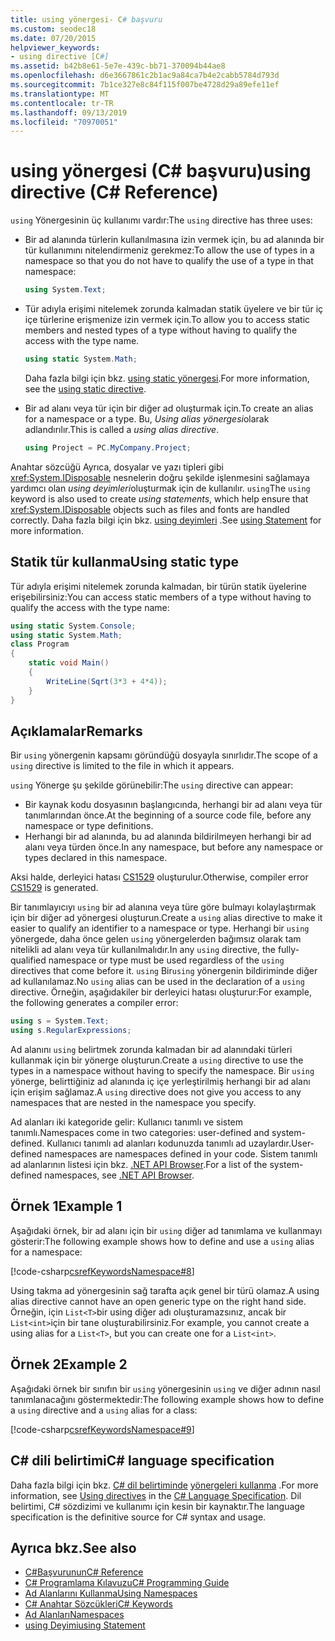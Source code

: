 ```yaml
---
title: using yönergesi- C# başvuru
ms.custom: seodec18
ms.date: 07/20/2015
helpviewer_keywords:
- using directive [C#]
ms.assetid: b42b8e61-5e7e-439c-bb71-370094b44ae8
ms.openlocfilehash: d6e3667861c2b1ac9a84ca7b4e2cabb5784d793d
ms.sourcegitcommit: 7b1ce327e8c84f115f007be4728d29a89efe11ef
ms.translationtype: MT
ms.contentlocale: tr-TR
ms.lasthandoff: 09/13/2019
ms.locfileid: "70970051"
---
```

# <a name="using-directive-c-reference"></a><span data-ttu-id="6f1fb-102">using yönergesi (C# başvuru)</span><span class="sxs-lookup"><span data-stu-id="6f1fb-102">using directive (C# Reference)</span></span>

<span data-ttu-id="6f1fb-103">`using` Yönergesinin üç kullanımı vardır:</span><span class="sxs-lookup"><span data-stu-id="6f1fb-103">The `using` directive has three uses:</span></span>

- <span data-ttu-id="6f1fb-104">Bir ad alanında türlerin kullanılmasına izin vermek için, bu ad alanında bir tür kullanımını nitelendirmeniz gerekmez:</span><span class="sxs-lookup"><span data-stu-id="6f1fb-104">To allow the use of types in a namespace so that you do not have to qualify the use of a type in that namespace:</span></span>

    ```csharp
    using System.Text;
    ```

- <span data-ttu-id="6f1fb-105">Tür adıyla erişimi nitelemek zorunda kalmadan statik üyelere ve bir tür iç içe türlerine erişmenize izin vermek için.</span><span class="sxs-lookup"><span data-stu-id="6f1fb-105">To allow you to access static members and nested types of a type without having to qualify the access with the type name.</span></span>

    ```csharp
    using static System.Math;
    ```

    <span data-ttu-id="6f1fb-106">Daha fazla bilgi için bkz. [using static yönergesi](using-static.md).</span><span class="sxs-lookup"><span data-stu-id="6f1fb-106">For more information, see the [using static directive](using-static.md).</span></span>

- <span data-ttu-id="6f1fb-107">Bir ad alanı veya tür için bir diğer ad oluşturmak için.</span><span class="sxs-lookup"><span data-stu-id="6f1fb-107">To create an alias for a namespace or a type.</span></span> <span data-ttu-id="6f1fb-108">Bu, *Using alias yönergesi*olarak adlandırılır.</span><span class="sxs-lookup"><span data-stu-id="6f1fb-108">This is called a *using alias directive*.</span></span>

    ```csharp
    using Project = PC.MyCompany.Project;
    ```

<span data-ttu-id="6f1fb-109">Anahtar sözcüğü Ayrıca, dosyalar ve yazı tipleri gibi <xref:System.IDisposable> nesnelerin doğru şekilde işlenmesini sağlamaya yardımcı olan *using deyimleri*oluşturmak için de kullanılır. `using`</span><span class="sxs-lookup"><span data-stu-id="6f1fb-109">The `using` keyword is also used to create *using statements*, which help ensure that <xref:System.IDisposable> objects such as files and fonts are handled correctly.</span></span> <span data-ttu-id="6f1fb-110">Daha fazla bilgi için bkz. [using deyimleri](using-statement.md) .</span><span class="sxs-lookup"><span data-stu-id="6f1fb-110">See [using Statement](using-statement.md) for more information.</span></span>

## <a name="using-static-type"></a><span data-ttu-id="6f1fb-111">Statik tür kullanma</span><span class="sxs-lookup"><span data-stu-id="6f1fb-111">Using static type</span></span>

<span data-ttu-id="6f1fb-112">Tür adıyla erişimi nitelemek zorunda kalmadan, bir türün statik üyelerine erişebilirsiniz:</span><span class="sxs-lookup"><span data-stu-id="6f1fb-112">You can access static members of a type without having to qualify the access with the type name:</span></span>

```csharp
using static System.Console;
using static System.Math;
class Program
{
    static void Main()
    {
        WriteLine(Sqrt(3*3 + 4*4));
    }
}
```

## <a name="remarks"></a><span data-ttu-id="6f1fb-113">Açıklamalar</span><span class="sxs-lookup"><span data-stu-id="6f1fb-113">Remarks</span></span>

<span data-ttu-id="6f1fb-114">Bir `using` yönergenin kapsamı göründüğü dosyayla sınırlıdır.</span><span class="sxs-lookup"><span data-stu-id="6f1fb-114">The scope of a `using` directive is limited to the file in which it appears.</span></span>

<span data-ttu-id="6f1fb-115">`using` Yönerge şu şekilde görünebilir:</span><span class="sxs-lookup"><span data-stu-id="6f1fb-115">The `using` directive can appear:</span></span>

- <span data-ttu-id="6f1fb-116">Bir kaynak kodu dosyasının başlangıcında, herhangi bir ad alanı veya tür tanımlarından önce.</span><span class="sxs-lookup"><span data-stu-id="6f1fb-116">At the beginning of a source code file, before any namespace or type definitions.</span></span>
- <span data-ttu-id="6f1fb-117">Herhangi bir ad alanında, bu ad alanında bildirilmeyen herhangi bir ad alanı veya türden önce.</span><span class="sxs-lookup"><span data-stu-id="6f1fb-117">In any namespace, but before any namespace or types declared in this namespace.</span></span>

<span data-ttu-id="6f1fb-118">Aksi halde, derleyici hatası [CS1529](../../misc/cs1529.md) oluşturulur.</span><span class="sxs-lookup"><span data-stu-id="6f1fb-118">Otherwise, compiler error [CS1529](../../misc/cs1529.md) is generated.</span></span>

<span data-ttu-id="6f1fb-119">Bir tanımlayıcıyı `using` bir ad alanına veya türe göre bulmayı kolaylaştırmak için bir diğer ad yönergesi oluşturun.</span><span class="sxs-lookup"><span data-stu-id="6f1fb-119">Create a `using` alias directive to make it easier to qualify an identifier to a namespace or type.</span></span> <span data-ttu-id="6f1fb-120">Herhangi bir `using` yönergede, daha önce gelen `using` yönergelerden bağımsız olarak tam nitelikli ad alanı veya tür kullanılmalıdır.</span><span class="sxs-lookup"><span data-stu-id="6f1fb-120">In any `using` directive, the fully-qualified namespace or type must be used regardless of the `using` directives that come before it.</span></span> <span data-ttu-id="6f1fb-121">`using` Bir`using` yönergenin bildiriminde diğer ad kullanılamaz.</span><span class="sxs-lookup"><span data-stu-id="6f1fb-121">No `using` alias can be used in the declaration of a `using` directive.</span></span> <span data-ttu-id="6f1fb-122">Örneğin, aşağıdakiler bir derleyici hatası oluşturur:</span><span class="sxs-lookup"><span data-stu-id="6f1fb-122">For example, the following generates a compiler error:</span></span>

```csharp
using s = System.Text;
using s.RegularExpressions;
```

<span data-ttu-id="6f1fb-123">Ad alanını `using` belirtmek zorunda kalmadan bir ad alanındaki türleri kullanmak için bir yönerge oluşturun.</span><span class="sxs-lookup"><span data-stu-id="6f1fb-123">Create a `using` directive to use the types in a namespace without having to specify the namespace.</span></span> <span data-ttu-id="6f1fb-124">Bir `using` yönerge, belirttiğiniz ad alanında iç içe yerleştirilmiş herhangi bir ad alanı için erişim sağlamaz.</span><span class="sxs-lookup"><span data-stu-id="6f1fb-124">A `using` directive does not give you access to any namespaces that are nested in the namespace you specify.</span></span>

<span data-ttu-id="6f1fb-125">Ad alanları iki kategoride gelir: Kullanıcı tanımlı ve sistem tanımlı.</span><span class="sxs-lookup"><span data-stu-id="6f1fb-125">Namespaces come in two categories: user-defined and system-defined.</span></span> <span data-ttu-id="6f1fb-126">Kullanıcı tanımlı ad alanları kodunuzda tanımlı ad uzaylardır.</span><span class="sxs-lookup"><span data-stu-id="6f1fb-126">User-defined namespaces are namespaces defined in your code.</span></span> <span data-ttu-id="6f1fb-127">Sistem tanımlı ad alanlarının listesi için bkz. [.NET API Browser](../../../../api/index.md).</span><span class="sxs-lookup"><span data-stu-id="6f1fb-127">For a list of the system-defined namespaces, see [.NET API Browser](../../../../api/index.md).</span></span>

## <a name="example-1"></a><span data-ttu-id="6f1fb-128">Örnek 1</span><span class="sxs-lookup"><span data-stu-id="6f1fb-128">Example 1</span></span>

<span data-ttu-id="6f1fb-129">Aşağıdaki örnek, bir ad alanı için bir `using` diğer ad tanımlama ve kullanmayı gösterir:</span><span class="sxs-lookup"><span data-stu-id="6f1fb-129">The following example shows how to define and use a `using` alias for a namespace:</span></span>

[!code-csharp[csrefKeywordsNamespace#8](~/samples/snippets/csharp/VS_Snippets_VBCSharp/csrefKeywordsNamespace/CS/csrefKeywordsNamespace2.cs#8)]

<span data-ttu-id="6f1fb-130">Using takma ad yönergesinin sağ tarafta açık genel bir türü olamaz.</span><span class="sxs-lookup"><span data-stu-id="6f1fb-130">A using alias directive cannot have an open generic type on the right hand side.</span></span> <span data-ttu-id="6f1fb-131">Örneğin, için `List<T>`bir using diğer adı oluşturamazsınız, ancak bir `List<int>`için bir tane oluşturabilirsiniz.</span><span class="sxs-lookup"><span data-stu-id="6f1fb-131">For example, you cannot create a using alias for a `List<T>`, but you can create one for a `List<int>`.</span></span>

## <a name="example-2"></a><span data-ttu-id="6f1fb-132">Örnek 2</span><span class="sxs-lookup"><span data-stu-id="6f1fb-132">Example 2</span></span>

<span data-ttu-id="6f1fb-133">Aşağıdaki örnek bir sınıfın bir `using` yönergesinin `using` ve diğer adının nasıl tanımlanacağını göstermektedir:</span><span class="sxs-lookup"><span data-stu-id="6f1fb-133">The following example shows how to define a `using` directive and a `using` alias for a class:</span></span>

[!code-csharp[csrefKeywordsNamespace#9](~/samples/snippets/csharp/VS_Snippets_VBCSharp/csrefKeywordsNamespace/CS/csrefKeywordsNamespace2.cs#9)]

## <a name="c-language-specification"></a><span data-ttu-id="6f1fb-134">C# dili belirtimi</span><span class="sxs-lookup"><span data-stu-id="6f1fb-134">C# language specification</span></span>

<span data-ttu-id="6f1fb-135">Daha fazla bilgi için bkz. [ C# dil belirtiminde](../language-specification/index.md) [yönergeleri kullanma](~/_csharplang/spec/namespaces.md#using-directives) .</span><span class="sxs-lookup"><span data-stu-id="6f1fb-135">For more information, see [Using directives](~/_csharplang/spec/namespaces.md#using-directives) in the [C# Language Specification](../language-specification/index.md).</span></span> <span data-ttu-id="6f1fb-136">Dil belirtimi, C# sözdizimi ve kullanımı için kesin bir kaynaktır.</span><span class="sxs-lookup"><span data-stu-id="6f1fb-136">The language specification is the definitive source for C# syntax and usage.</span></span>

## <a name="see-also"></a><span data-ttu-id="6f1fb-137">Ayrıca bkz.</span><span class="sxs-lookup"><span data-stu-id="6f1fb-137">See also</span></span>

- [<span data-ttu-id="6f1fb-138">C#Başvurunun</span><span class="sxs-lookup"><span data-stu-id="6f1fb-138">C# Reference</span></span>](../index.md)
- [<span data-ttu-id="6f1fb-139">C# Programlama Kılavuzu</span><span class="sxs-lookup"><span data-stu-id="6f1fb-139">C# Programming Guide</span></span>](../../programming-guide/index.md)
- [<span data-ttu-id="6f1fb-140">Ad Alanlarını Kullanma</span><span class="sxs-lookup"><span data-stu-id="6f1fb-140">Using Namespaces</span></span>](../../programming-guide/namespaces/using-namespaces.md)
- [<span data-ttu-id="6f1fb-141">C# Anahtar Sözcükleri</span><span class="sxs-lookup"><span data-stu-id="6f1fb-141">C# Keywords</span></span>](index.md)
- [<span data-ttu-id="6f1fb-142">Ad Alanları</span><span class="sxs-lookup"><span data-stu-id="6f1fb-142">Namespaces</span></span>](../../programming-guide/namespaces/index.md)
- [<span data-ttu-id="6f1fb-143">using Deyimi</span><span class="sxs-lookup"><span data-stu-id="6f1fb-143">using Statement</span></span>](using-statement.md)
